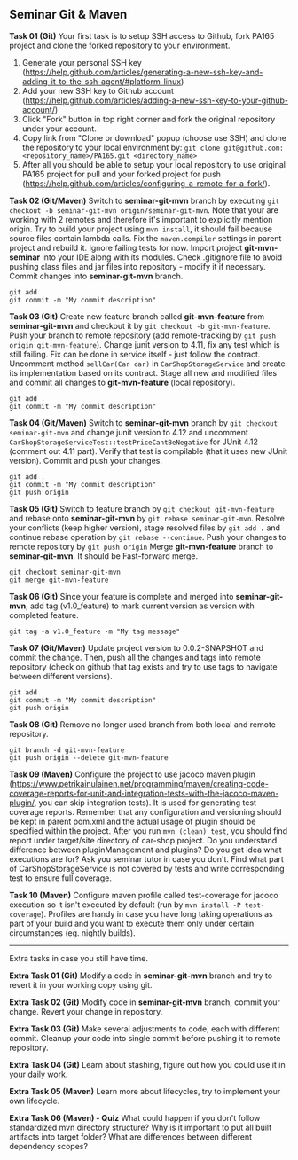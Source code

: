 ## Seminar Git & Maven

**Task 01 (Git)**
Your first task is to setup SSH access to Github, fork PA165 project and clone the forked repository to your environment.
1. Generate your personal SSH key (https://help.github.com/articles/generating-a-new-ssh-key-and-adding-it-to-the-ssh-agent/#platform-linux)
2. Add your new SSH key to Github account (https://help.github.com/articles/adding-a-new-ssh-key-to-your-github-account/)
3. Click "Fork" button in top right corner and fork the original repository under your account.
4. Copy link from "Clone or download" popup (choose use SSH) and clone the repository to your local environment by: `git clone git@github.com:<repository_name>/PA165.git <directory_name>`
5. After all you should be able to setup your local repository to use original PA165 project for pull 
and your forked project for push (https://help.github.com/articles/configuring-a-remote-for-a-fork/).

**Task 02 (Git/Maven)**
Switch to **seminar-git-mvn** branch by executing `git checkout -b seminar-git-mvn origin/seminar-git-mvn`. Note that your are working with 2 remotes and 
therefore it's important to explicitly mention origin.
Try to build your project using `mvn install`, it should fail because source files contain lambda calls. Fix the `maven.compiler` settings in parent project 
and rebuild it. Ignore failing tests for now.
Import project **git-mvn-seminar** into your IDE along with its modules.
Check .gitignore file to avoid pushing class files and jar files into repository - modify it if necessary.
Commit changes into **seminar-git-mvn** branch.
```
git add .
git commit -m "My commit description"
```

**Task 03 (Git)**
Create new feature branch called **git-mvn-feature** from **seminar-git-mvn** and checkout it by `git checkout -b git-mvn-feature`. Push your branch to 
remote repository (add remote-tracking by `git push origin git-mvn-feature`). 
Change junit version to 4.11, fix any test which is still failing. Fix can be done in service itself - just follow the contract.
Uncomment method `sellCar(Car car)` in `CarShopStorageService` and create its implementation based on its contract. 
Stage all new and modified files and commit all changes to **git-mvn-feature** (local repository).
```
git add .
git commit -m "My commit description"
```

**Task 04 (Git/Maven)**
Switch to **seminar-git-mvn** branch by `git checkout seminar-git-mvn` and change junit version to 4.12 and uncomment `CarShopStorageServiceTest::testPriceCantBeNegative` for 
JUnit 4.12 (comment out 4.11 part). Verify that test is compilable (that it uses new JUnit version).
Commit and push your changes.
```
git add .
git commit -m "My commit description"
git push origin
```

**Task 05 (Git)**
Switch to feature branch by `git checkout git-mvn-feature` and rebase onto **seminar-git-mvn** by `git rebase seminar-git-mvn`.
Resolve your conflicts (keep higher version), stage resolved files by `git add .` and continue rebase operation by `git rebase --continue`.
Push your changes to remote repository by `git push origin`
Merge **git-mvn-feature** branch to **seminar-git-mvn**. It should be Fast-forward merge.
```
git checkout seminar-git-mvn
git merge git-mvn-feature
```

**Task 06 (Git)**
Since your feature is complete and merged into **seminar-git-mvn**, add tag (v1.0_feature) to mark current version as version with completed 
feature.
```
git tag -a v1.0_feature -m "My tag message"
```

**Task 07 (Git/Maven)**
Update project version to 0.0.2-SNAPSHOT and commit the change.
Then, push all the changes and tags into remote repository (check on github that tag exists and try to use tags to navigate between different versions).
```
git add .
git commit -m "My commit description"
git push origin
```

**Task 08 (Git)**
Remove no longer used branch from both local and remote repository.
```
git branch -d git-mvn-feature
git push origin --delete git-mvn-feature
```

**Task 09 (Maven)**
Configure the project to use jacoco maven plugin (https://www.petrikainulainen.net/programming/maven/creating-code-coverage-reports-for-unit-and-integration-tests-with-the-jacoco-maven-plugin/, you can skip integration tests). It is used for generating test coverage reports.
Remember that any configuration and versioning should be kept in parent pom.xml and the actual usage of plugin should be specified within the project. After you run `mvn (clean) test`, you should find report under target/site directory of car-shop project. Do you understand difference between pluginManagement and plugins? Do you get idea what executions are for? Ask you seminar tutor in case you don't.
Find what part of CarShopStorageService is not covered by tests and write corresponding test to ensure full coverage.

**Task 10 (Maven)**
Configure maven profile called test-coverage for jacoco execution so it isn't executed by default (run by `mvn install -P test-coverage`). Profiles are handy in case you have long taking operations as part of your build and you want to execute them only under certain circumstances (eg. nightly builds).

--------------
Extra tasks in case you still have time.

**Extra Task 01 (Git)**
Modify a code in **seminar-git-mvn** branch and try to revert it in your working copy using git.

**Extra Task 02 (Git)**
Modify code in **seminar-git-mvn** branch, commit your change. Revert your change in repository.

**Extra Task 03 (Git)**
Make several adjustments to code, each with different commit. Cleanup your code into single commit before pushing it to remote repository.

**Extra Task 04 (Git)**
Learn about stashing, figure out how you could use it in your daily work.

**Extra Task 05 (Maven)**
Learn more about lifecycles, try to implement your own lifecycle.

**Extra Task 06 (Maven) - Quiz**
What could happen if you don't follow standardized mvn directory structure?
Why is it important to put all built artifacts into target folder?
What are differences between different dependency scopes?